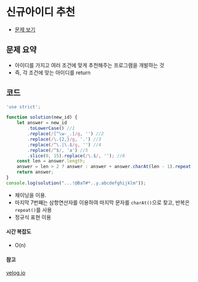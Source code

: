 # 신규아이디 추천

- [문제 보기](https://programmers.co.kr/learn/courses/30/lessons/42576?language=javascript)

## 문제 요약

- 아이디를 가지고 여러 조건에 맞게 추천해주는 프로그램을 개발하는 것
- 즉, 각 조건에 맞는 아이디를 return

## 코드

```javascript
'use strict';

function solution(new_id) {
    let answer = new_id
        .toLowerCase() //1
        .replace(/[^\w-_.]/g, '') //2
        .replace(/\.{2,}/g, '.') //3
        .replace(/^\.|\.$/g, '') //4
        .replace(/^$/, 'a') //5
        .slice(0, 15).replace(/\.$/, ''); //6
    const len = answer.length;
    answer = len > 2 ? answer : answer + answer.charAt(len - 1).repeat(3 - len);
    return answer;
}
console.log(solution("...!@BaT#*..y.abcdefghijklm"));
```

- 체이닝을 이용.
- 마지막 7번째는 삼항연산자를 이용하여 마지막 문자를 `charAt()`으로 찾고, 반복은 `repeat()`를 사용
- 정규식 표현 이용

#### 시간 복잡도

- O(n)

#### 참고
[velog.io](https://velog.io/@freedom625/%ED%94%84%EB%A1%9C%EA%B7%B8%EB%9E%98%EB%A8%B8%EC%8A%A4-%EC%8B%A0%EA%B7%9C-%EC%95%84%EC%9D%B4%EB%94%94-%EC%B6%94%EC%B2%9C)
